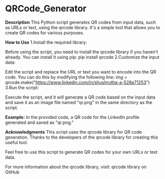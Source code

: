 # QRCode_Generator

**Description**
This Python script generates QR codes from input data, such as URLs or text, using the qrcode library. It's a simple tool that allows you to create QR codes for various purposes.

**How to Use**
1.Install the required library:

Before using the script, you need to install the qrcode library if you haven't already. You can install it using pip:
pip install qrcode
2.Customize the input data:

Edit the script and replace the URL or text you want to encode into the QR code. You can do this by modifying the following line:
img = qrcode.make("https://www.linkedin.com/in/shushrutha-a-528a71253")
3.Run the script:

Execute the script, and it will generate a QR code based on the input data and save it as an image file named "qr.png" in the same directory as the script.

**Example:**
In the provided code, a QR code for the LinkedIn profile generated and saved as "qr.png."

**Acknowledgments**
This script uses the qrcode library for QR code generation. Thanks to the developers of the qrcode library for creating this useful tool.

Feel free to use this script to generate QR codes for your own URLs or text data.

For more information about the qrcode library, visit: qrcode library on GitHub

